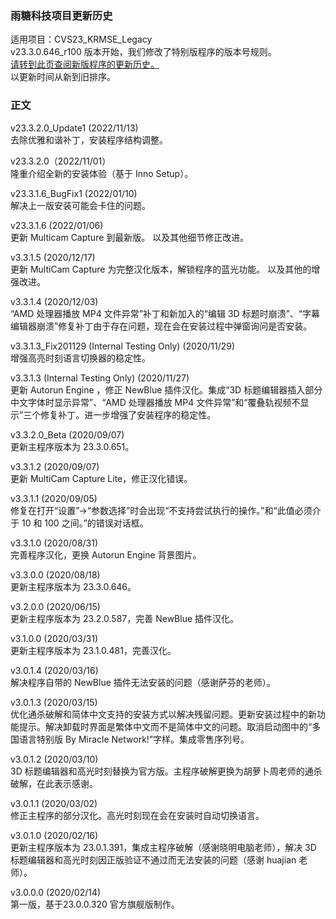 ### 雨糖科技项目更新历史
适用项目：CVS23_KRMSE_Legacy<br>
v23.3.0.646_r100 版本开始，我们修改了特别版程序的版本号规则。<br>
[请转到此页查阅新版程序的更新历史。](https://github.com/RainCandyTech/RCProject_UpdateHistory/blob/main/CVS23_KRMSE.md)<br>
以更新时间从新到旧排序。
### 正文
v23.3.2.0_Update1 (2022/11/13)<br>
去除优雅和谐补丁，安装程序结构调整。

v23.3.2.0（2022/11/01）<br>
隆重介绍全新的安装体验（基于 Inno Setup）。

v23.3.1.6_BugFix1 (2022/01/10)<br>
解决上一版安装可能会卡住的问题。

v23.3.1.6 (2022/01/06)<br>
更新 Multicam Capture 到最新版。
以及其他细节修正改进。

v3.3.1.5 (2020/12/17)<br>
更新 MultiCam Capture 为完整汉化版本，解锁程序的蓝光功能。
以及其他的增强改进。

v3.3.1.4 (2020/12/03)<br>
“AMD 处理器播放 MP4 文件异常”补丁和新加入的“编辑 3D 标题时崩溃”、“字幕编辑器崩溃”修复补丁由于存在问题，现在会在安装过程中弹窗询问是否安装。

v3.3.1.3_Fix201129 (Internal Testing Only) (2020/11/29)<br>
增强高亮时刻语言切换器的稳定性。

v3.3.1.3 (Internal Testing Only) (2020/11/27)<br>
更新 Autorun Engine ，修正 NewBlue 插件汉化。集成“3D 标题编辑器插入部分中文字体时显示异常”、“AMD 处理器播放 MP4 文件异常”和“覆叠轨视频不显示”三个修复补丁。进一步增强了安装程序的稳定性。

v3.3.2.0_Beta (2020/09/07)<br>
更新主程序版本为 23.3.0.651。

v3.3.1.2 (2020/09/07)<br>
更新 MultiCam Capture Lite，修正汉化错误。

v3.3.1.1 (2020/09/05)<br>
修复在打开“设置”→“参数选择”时会出现“不支持尝试执行的操作。”和“此值必须介于 10 和 100 之间。”的错误对话框。

v3.3.1.0 (2020/08/31)<br>
完善程序汉化，更换 Autorun Engine 背景图片。

v3.3.0.0 (2020/08/18)<br>
更新主程序版本为 23.3.0.646。

v3.2.0.0 (2020/06/15)<br>
更新主程序版本为 23.2.0.587，完善 NewBlue 插件汉化。

v3.1.0.0 (2020/03/31)<br>
更新主程序版本为 23.1.0.481，完善汉化。

v3.0.1.4 (2020/03/16)<br>
解决程序自带的 NewBlue 插件无法安装的问题（感谢萨芬的老师）。

v3.0.1.3 (2020/03/15)<br>
优化通杀破解和简体中文支持的安装方式以解决残留问题。更新安装过程中的新功能提示。解决卸载时界面是繁体中文而不是简体中文的问题。取消启动图中的“多国语言特别版 By Miracle Network!”字样。集成零售序列号。

v3.0.1.2 (2020/03/10)<br>
3D 标题编辑器和高光时刻替换为官方版。主程序破解更换为胡萝卜周老师的通杀破解，在此表示感谢。

v3.0.1.1 (2020/03/02)<br>
修正主程序的部分汉化。高光时刻现在会在安装时自动切换语言。

v3.0.1.0 (2020/02/16)<br>
更新主程序版本为 23.0.1.391，集成主程序破解（感谢晓明电脑老师），解决 3D 标题编辑器和高光时刻因正版验证不通过而无法安装的问题（感谢 huajian 老师）。

v3.0.0.0 (2020/02/14)<br>
第一版，基于23.0.0.320 官方旗舰版制作。
